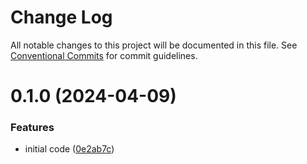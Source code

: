 # Change Log

All notable changes to this project will be documented in this file.
See [Conventional Commits](https://conventionalcommits.org) for commit guidelines.

# 0.1.0 (2024-04-09)

### Features

- initial code ([0e2ab7c](https://github.com/helberfernandes/ferusfax/commit/0e2ab7ced2916eb5f4080f2abc2f532a203a2246))
